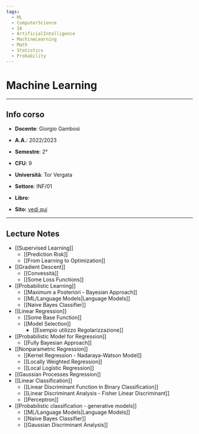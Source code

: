 ```yaml
---
tags:
  - ML
  - ComputerScience
  - IA
  - ArtificialIntelligence
  - MachineLearning
  - Math
  - Statistics
  - Probability
---
```

# Machine Learning
--------------------------
## Info corso
- **Docente**: Giorgio Gambosi 
- **A.A.**: 2022/2023
- **Semestre**: 2°
- **CFU**: 9
- **Università**: Tor Vergata
- **Settore**: INF/01

- **Libro**: 
- **Sito:** [vedi qui](https://tvml.github.io/ml2223/)

----------------
## Lecture Notes
- [[Supervised Learning]]
	- [[Prediction Risk]]
	- [[From Learning to Optimization]]
- [[Gradient Descent]]
	- [[Convessità]]
	- [[Some Loss Functions]]
- [[Probabilistic Learning]]
	- [[Maximum a Posteriori - Bayesian Approach]]
	- [[ML/Language Models|Language Models]]
	- [[Naive Bayes Classifier]]
- [[Linear Regression]]
	- [[Some Base Function]]
	- [[Model Selection]]
		- [[Esempio utilizzo Regolarizzazione]]
- [[Probabilistic Model for Regression]]
	- [[Fully Bayesian Approach]]
- [[Nonparametric Regression]]
	- [[Kernel Regression - Nadaraya-Watson Model]]
	- [[Locally Weighted Regression]]
	- [[Local Logistic Regression]]
- [[Gaussian Processes Regression]]
- [[Linear Classification]]
	- [[Linear Discriminant Function in Binary Classification]]
	- [[Linear Discriminant Analysis - Fisher Linear Discriminant]]
	- [[Perceptron]]
- [[Probabilistic classification - generative models]]
	- [[ML/Language Models|Language Models]]
	- [[Naive Bayes Classifier]]
	- [[Gaussian Discriminant Analysis]]
